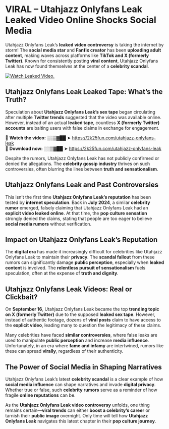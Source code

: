 # VIRAL – Utahjazz Onlyfans Leak Leaked Video Online Shocks Social Media 

Utahjazz Onlyfans Leak’s **leaked video controversy** is taking the internet by storm! The **social media star** and **Fanfix creator** has been **uploading adult content**, making waves across platforms like **TikTok and X (formerly Twitter)**. Known for consistently posting **viral content**, Utahjazz Onlyfans Leak has now found themselves at the center of a **celebrity scandal**.  

[![Watch Leaked Video.](https://miro.medium.com/v2/resize:fit:828/format:webp/1*cilzJN44JGOrTw9NJCrNHA.gif "Watch Leaked Video")](https://2k25fun.com/utahjazz-onlyfans-leak)

## **Utahjazz Onlyfans Leak Leaked Tape: What’s the Truth?**  
Speculation about **Utahjazz Onlyfans Leak’s sex tape** began circulating after multiple **Twitter trends** suggested that the video was available online. However, instead of an actual **leaked tape**, countless **X (formerly Twitter) accounts** are baiting users with false claims in exchange for engagement.  

🔹 **Watch the video:** ░░▒▓██ ➤ https://2k25fun.com/utahjazz-onlyfans-leak  
🔹 **Download now:** ░░▒▓██ ➤ https://2k25fun.com/utahjazz-onlyfans-leak  

Despite the rumors, Utahjazz Onlyfans Leak has not publicly confirmed or denied the allegations. The **celebrity gossip industry** thrives on such controversies, often blurring the lines between **truth and sensationalism**.  

## **Utahjazz Onlyfans Leak and Past Controversies**  
This isn’t the first time **Utahjazz Onlyfans Leak’s reputation** has been tested by **internet speculation**. Back in **July 2024**, a similar **celebrity rumor** emerged, falsely claiming that Utahjazz Onlyfans Leak had an **explicit video leaked online**. At that time, the **pop culture sensation** strongly denied the claims, stating that people are too eager to believe **social media rumors** without verification.  

## **Impact on Utahjazz Onlyfans Leak’s Reputation**  
The **digital era** has made it increasingly difficult for celebrities like Utahjazz Onlyfans Leak to maintain their **privacy**. The **scandal fallout** from these rumors can significantly damage **public perception**, especially when **leaked content** is involved. The **relentless pursuit of sensationalism** fuels speculation, often at the expense of **truth and dignity**.  

## **Utahjazz Onlyfans Leak Videos: Real or Clickbait?**  
On **September 16**, Utahjazz Onlyfans Leak became the top **trending topic on X (formerly Twitter)** due to the supposed **leaked sex tape**. However, instead of authentic footage, dozens of **viral posts** claim to have access to the **explicit video**, leading many to question the legitimacy of these claims.  

Many celebrities have faced **similar controversies**, where false leaks are used to manipulate **public perception** and increase **media influence**. Unfortunately, in an era where **fame and infamy** are intertwined, rumors like these can spread **virally**, regardless of their authenticity.  

## **The Power of Social Media in Shaping Narratives**  
Utahjazz Onlyfans Leak’s latest **celebrity scandal** is a clear example of how **social media influence** can shape narratives and invade **digital privacy**. Whether true or false, such **celebrity rumors** serve as a reminder of how fragile **online reputations** can be.  

As the **Utahjazz Onlyfans Leak video controversy** unfolds, one thing remains certain—**viral trends** can either **boost a celebrity’s career** or tarnish their **public image** overnight. Only time will tell how **Utahjazz Onlyfans Leak** navigates this latest chapter in their **pop culture journey**. 